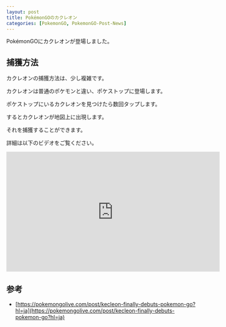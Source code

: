 ```yaml
---
layout: post
title: PokémonGOのカクレオン
categories: [PokemonGO, PokemonGO-Post-News]
---
```


PokémonGOにカクレオンが登場しました。

## 捕獲方法

カクレオンの捕獲方法は、少し複雑です。

カクレオンは普通のポケモンと違い、ポケストップに登場します。

ポケストップにいるカクレオンを見つけたら数回タップします。

するとカクレオンが地図上に出現します。

それを捕獲することができます。

詳細は以下のビデオをご覧ください。

<iframe width="560" height="315" src="https://www.youtube.com/embed/bCSbXeReF1Y" title="YouTube video player" frameborder="0" allow="accelerometer; autoplay; clipboard-write; encrypted-media; gyroscope; picture-in-picture; web-share" allowfullscreen></iframe>

## 参考

- [https://pokemongolive.com/post/kecleon-finally-debuts-pokemon-go?hl=ja](https://pokemongolive.com/post/kecleon-finally-debuts-pokemon-go?hl=ja)